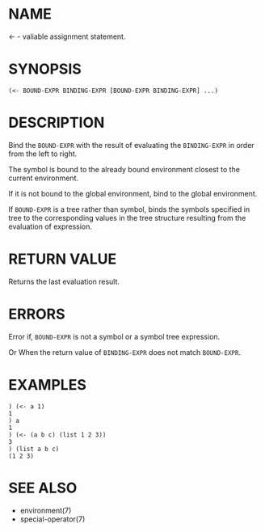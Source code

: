 # NAME
<- - valiable assignment statement.

# SYNOPSIS

    (<- BOUND-EXPR BINDING-EXPR [BOUND-EXPR BINDING-EXPR] ...)

# DESCRIPTION
Bind the `BOUND-EXPR` with the result of evaluating the `BINDING-EXPR` in order from the left to right.

The symbol is bound to the already bound environment closest to the current environment.

If it is not bound to the global environment, bind to the global environment.

If `BOUND-EXPR` is a tree rather than symbol, binds the symbols specified in tree to the corresponding values in the tree structure resulting from the evaluation of expression.

# RETURN VALUE
Returns the last evaluation result.

# ERRORS
Error if, `BOUND-EXPR` is not a symbol or a symbol tree expression.

Or When the return value of `BINDING-EXPR` does not match `BOUND-EXPR`.

# EXAMPLES

    ) (<- a 1)
    1
    ) a
    1
    ) (<- (a b c) (list 1 2 3))
    3
    ) (list a b c)
    (1 2 3)

# SEE ALSO
- environment(7)
- special-operator(7)
